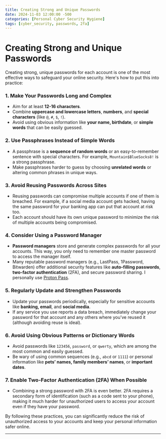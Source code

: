```yaml
---
title: Creating Strong and Unique Passwords
date: 2024-11-03 12:00:00 -500
categories: [Personal Cyber Security Hygiene]
tags: [cyber_security, passwords, 2fa]
---
```


# Creating Strong and Unique Passwords

Creating strong, unique passwords for each account is one of the most effective ways to safeguard your online security. Here's how to put this into practice:

### 1. Make Your Passwords Long and Complex
- Aim for at least **12-16 characters**.
- Combine **uppercase and lowercase letters**, **numbers**, and **special characters** (like `@`, `#`, `$`, `!`).
- Avoid using obvious information like **your name, birthdate**, or **simple words** that can be easily guessed.

### 2. Use Passphrases Instead of Simple Words
- A passphrase is a **sequence of random words** or an easy-to-remember sentence with special characters. For example, `Mountain$BlueSocks8!` is a strong passphrase.
- Make passphrases harder to guess by choosing **unrelated words** or altering common phrases in unique ways.

### 3. Avoid Reusing Passwords Across Sites
- Reusing passwords can compromise multiple accounts if one of them is breached. For example, if a social media account gets hacked, having the same password for your banking app can put that account at risk too.
- Each account should have its own unique password to minimize the risk of multiple accounts being compromised.

### 4. Consider Using a Password Manager
- **Password managers** store and generate complex passwords for all your accounts. This way, you only need to remember one master password to access the manager itself.
- Many reputable password managers (e.g., LastPass, 1Password, Bitwarden) offer additional security features like **auto-filling passwords**, **two-factor authentication** (2FA), and secure password sharing. I personally use [Proton Pass](https://proton.me/pass).


### 5. Regularly Update and Strengthen Passwords
- Update your passwords periodically, especially for sensitive accounts like **banking, email**, and **social media**.
- If any service you use reports a data breach, immediately change your password for that account and any others where you’ve reused it (although avoiding reuse is ideal).

### 6. Avoid Using Obvious Patterns or Dictionary Words
- Avoid passwords like `123456`, `password`, or `qwerty`, which are among the most common and easily guessed.
- Be wary of using common sequences (e.g., `abcd` or `1111`) or personal information like **pets’ names, family members’ names**, or **important dates**.

### 7. Enable Two-Factor Authentication (2FA) When Possible
- Combining a strong password with 2FA is even better. 2FA requires a secondary form of identification (such as a code sent to your phone), making it much harder for unauthorized users to access your account even if they have your password.

By following these practices, you can significantly reduce the risk of unauthorized access to your accounts and keep your personal information safer online.

---
